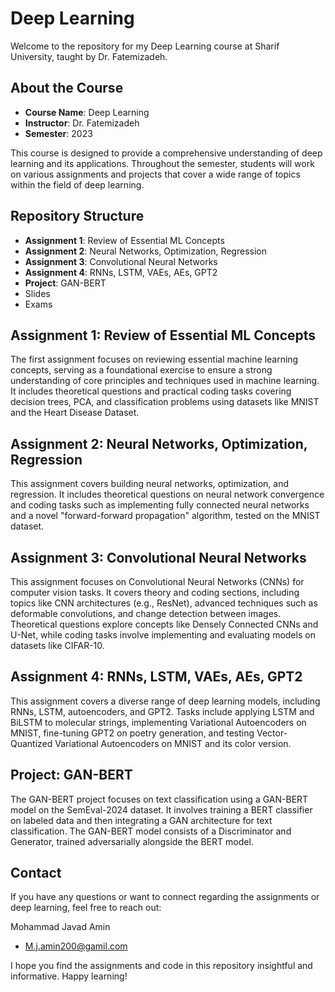 # Deep Learning 

Welcome to the repository for my Deep Learning course at Sharif University, taught by Dr. Fatemizadeh.

## About the Course

- **Course Name**: Deep Learning
- **Instructor**: Dr. Fatemizadeh
- **Semester**: 2023

This course is designed to provide a comprehensive understanding of deep learning and its applications. Throughout the semester, students will work on various assignments and projects that cover a wide range of topics within the field of deep learning.

## Repository Structure

- **Assignment 1**: Review of Essential ML Concepts
- **Assignment 2**: Neural Networks, Optimization, Regression
- **Assignment 3**: Convolutional Neural Networks
- **Assignment 4**: RNNs, LSTM, VAEs, AEs, GPT2
- **Project**: GAN-BERT
- Slides
- Exams

## Assignment 1: Review of Essential ML Concepts

The first assignment focuses on reviewing essential machine learning concepts, serving as a foundational exercise to ensure a strong understanding of core principles and techniques used in machine learning. It includes theoretical questions and practical coding tasks covering decision trees, PCA, and classification problems using datasets like MNIST and the Heart Disease Dataset.

## Assignment 2: Neural Networks, Optimization, Regression

This assignment covers building neural networks, optimization, and regression. It includes theoretical questions on neural network convergence and coding tasks such as implementing fully connected neural networks and a novel "forward-forward propagation" algorithm, tested on the MNIST dataset.

## Assignment 3: Convolutional Neural Networks

This assignment focuses on Convolutional Neural Networks (CNNs) for computer vision tasks. It covers theory and coding sections, including topics like CNN architectures (e.g., ResNet), advanced techniques such as deformable convolutions, and change detection between images. Theoretical questions explore concepts like Densely Connected CNNs and U-Net, while coding tasks involve implementing and evaluating models on datasets like CIFAR-10.

## Assignment 4: RNNs, LSTM, VAEs, AEs, GPT2

This assignment covers a diverse range of deep learning models, including RNNs, LSTM, autoencoders, and GPT2. Tasks include applying LSTM and BiLSTM to molecular strings, implementing Variational Autoencoders on MNIST, fine-tuning GPT2 on poetry generation, and testing Vector-Quantized Variational Autoencoders on MNIST and its color version.

## Project: GAN-BERT

The GAN-BERT project focuses on text classification using a GAN-BERT model on the SemEval-2024 dataset. It involves training a BERT classifier on labeled data and then integrating a GAN architecture for text classification. The GAN-BERT model consists of a Discriminator and Generator, trained adversarially alongside the BERT model.

## Contact

If you have any questions or want to connect regarding the assignments or deep learning, feel free to reach out:

Mohammad Javad Amin
- M.j.amin200@gamil.com

I hope you find the assignments and code in this repository insightful and informative. Happy learning!
